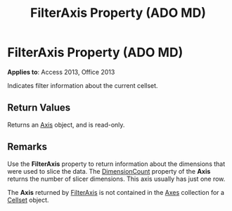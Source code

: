 ﻿---
title: FilterAxis Property (ADO MD)
TOCTitle: FilterAxis Property (ADO MD)
ms:assetid: 36720d77-4b16-1d17-6d80-d35265f4a8ad
ms:mtpsurl: https://msdn.microsoft.com/library/JJ249124(v=office.15)
ms:contentKeyID: 48544172
ms.date: 09/18/2015
mtps_version: v=office.15
---

# FilterAxis Property (ADO MD)


**Applies to**: Access 2013, Office 2013

Indicates filter information about the current cellset.

## Return Values

Returns an [Axis](axis-object-ado-md.md) object, and is read-only.

## Remarks

Use the **FilterAxis** property to return information about the dimensions that were used to slice the data. The [DimensionCount](dimensioncount-property-ado-md.md) property of the **Axis** returns the number of slicer dimensions. This axis usually has just one row.

The **Axis** returned by [FilterAxis](filteraxis-property-ado-md.md) is not contained in the [Axes](axes-collection-ado-md.md) collection for a [Cellset](cellset-object-ado-md.md) object.

